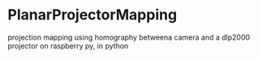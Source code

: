 # PlanarProjectorMapping
projection mapping using homography betweena camera and a dlp2000 projector on raspberry py, in python
